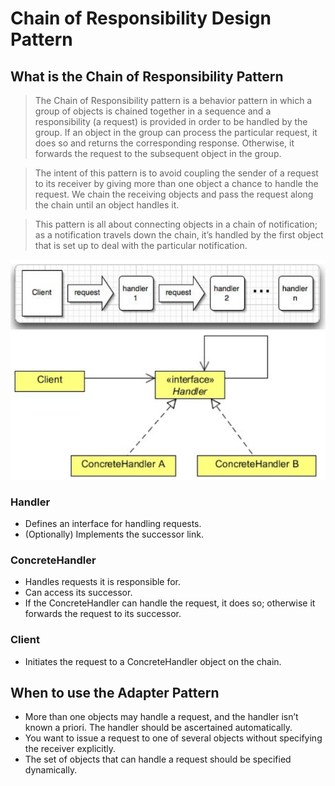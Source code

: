 #   Chain of Responsibility Design Pattern


##  What is the Chain of Responsibility Pattern
>   The Chain of Responsibility pattern is a behavior pattern in which a group of objects is chained together in a sequence and a
    responsibility (a request) is provided in order to be handled by the group. If an object in the group can process the particular
    request, it does so and returns the corresponding response. Otherwise, it forwards the request to the subsequent object in the
    group.

>   The intent of this pattern is to avoid coupling the sender of a request to its receiver by giving more than one object a chance to
    handle the request. We chain the receiving objects and pass the request along the chain until an object handles it.
    
>   This pattern is all about connecting objects in a chain of notification; as a notification travels down the chain, it’s handled by the
    first object that is set up to deal with the particular notification.    

![UML diagram](https://github.com/11andrew1991/design_patterns/blob/master/ChainOfResponsibility/img/chainofresponsibility-2.PNG)
![UML diagram](https://github.com/11andrew1991/design_patterns/blob/master/ChainOfResponsibility/img/chainofresponsibility.PNG)


### Handler
-   Defines an interface for handling requests.
-   (Optionally) Implements the successor link.

### ConcreteHandler
-   Handles requests it is responsible for.
-   Can access its successor.
-   If the ConcreteHandler can handle the request, it does so; otherwise it forwards the request to its successor.

### Client
-   Initiates the request to a ConcreteHandler object on the chain.
       
        
##  When to use the Adapter Pattern
-   More than one objects may handle a request, and the handler isn’t known a priori. The handler should be ascertained automatically.
-   You want to issue a request to one of several objects without specifying the receiver explicitly.
-   The set of objects that can handle a request should be specified dynamically.